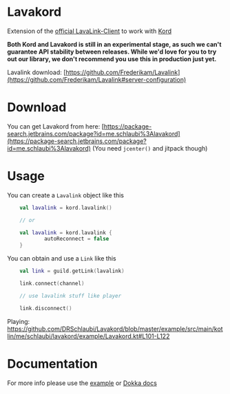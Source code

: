 # Lavakord
Extension of the [official LavaLink-Client](https://github.com/FredBoat/Lavalink-Client) to work with [Kord](https://github.com/kordlib/kord)

**Both Kord and Lavakord is still in an experimental stage, as such we can't guarantee API stability between releases. While we'd love for you to try out our library, we don't recommend you use this in production just yet.**

Lavalink download: [https://github.com/Frederikam/Lavalink](https://github.com/Frederikam/Lavalink#server-configuration)

# Download
You can get Lavakord from here: [https://package-search.jetbrains.com/package?id=me.schlaubi%3Alavakord](https://package-search.jetbrains.com/package?id=me.schlaubi%3Alavakord) (You need `jcenter()` and jitpack though)

# Usage
You can create a `Lavalink` object like this
```kotlin
    val lavalink = kord.lavalink()

    // or    

    val lavalink = kord.lavalink {
            autoReconnect = false
    }
```

You can obtain and use a `Link` like this
```kotlin
    val link = guild.getLink(lavalink)

    link.connect(channel)

    // use lavalink stuff like player

    link.disconnect()
```

Playing: https://github.com/DRSchlaubi/Lavakord/blob/master/example/src/main/kotlin/me/schlaubi/lavakord/example/Lavakord.kt#L101-L122

# Documentation
For more info please use the [example](https://github.com/DRSchlaubi/Lavakord/blob/master/example) or [Dokka docs](https://l.mik.wtf/lavakord/)